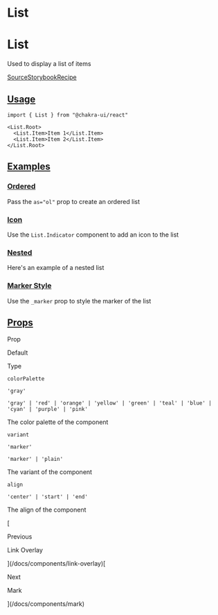 # List

List
====

Used to display a list of items

[Source](https://github.com/chakra-ui/chakra-ui/tree/main/packages/react/src/components/list)[Storybook](https://storybook.chakra-ui.com/?path=/story/components-list--basic)[Recipe](https://github.com/chakra-ui/chakra-ui/tree/main/packages/react/src/theme/recipes/list.ts)

[Usage](#usage)
---------------

```
import { List } from "@chakra-ui/react"
```

```
<List.Root>
  <List.Item>Item 1</List.Item>
  <List.Item>Item 2</List.Item>
</List.Root>
```

[Examples](#examples)
---------------------

### [Ordered](#ordered)

Pass the `as="ol"` prop to create an ordered list

### [Icon](#icon)

Use the `List.Indicator` component to add an icon to the list

### [Nested](#nested)

Here's an example of a nested list

### [Marker Style](#marker-style)

Use the `_marker` prop to style the marker of the list

[Props](#props)
---------------

Prop

Default

Type

`colorPalette`

`'gray'`

`'gray' | 'red' | 'orange' | 'yellow' | 'green' | 'teal' | 'blue' | 'cyan' | 'purple' | 'pink'`

The color palette of the component

`variant`

`'marker'`

`'marker' | 'plain'`

The variant of the component

`align`

`'center' | 'start' | 'end'`

The align of the component

[

Previous

Link Overlay



](/docs/components/link-overlay)[

Next

Mark



](/docs/components/mark)